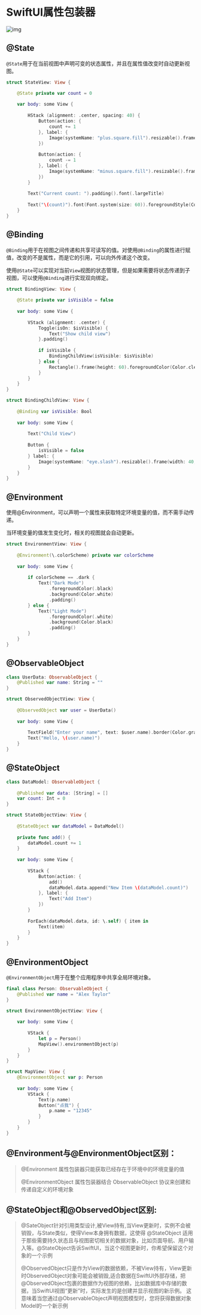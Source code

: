# SwiftUI属性包装器



![img](https://raw.githubusercontent.com/zpfate/ImageService/master/uPic/1723531971808)



## @State

`@State`用于在当前视图中声明可变的状态属性，并且在属性值改变时自动更新视图。

```swift
struct StateView: View {

    @State private var count = 0
    
    var body: some View {
        
        HStack (alignment: .center, spacing: 40) {
            Button(action: {
                count += 1
            }, label: {
                Image(systemName: "plus.square.fill").resizable().frame(width: 40, height: 40)
            })
            
            Button(action: {
                count -= 1
            }, label: {
                Image(systemName: "minus.square.fill").resizable().frame(width: 40, height: 40)
            })
        }
        
        Text("Current count: ").padding().font(.largeTitle)
        
        Text("\(count)").font(Font.system(size: 60)).foregroundStyle(Color.blue)
    }
}
```



## @Binding

`@Binding`用于在视图之间传递和共享可读写的值。对使用`@Binding`的属性进行赋值，改变的不是属性，而是它的引用，可以向外传递这个改变。

使用`@State`可以实现对当前`View`视图的状态管理，但是如果需要将状态传递到子视图，可以使用`@Binding`进行实现双向绑定。

```swift
struct BindingView: View {
    
    @State private var isVisible = false
    
    var body: some View {
        
        VStack (alignment: .center) {
            Toggle(isOn: $isVisible) {
                Text("Show child view")
            }.padding()
                        
            if isVisible {
                BindingChildView(isVisible: $isVisible)
            } else {
                Rectangle().frame(height: 60).foregroundColor(Color.clear)
            }
        }
    }
}

struct BindingChildView: View {
    
    @Binding var isVisible: Bool
    
    var body: some View {
        
        Text("Child View")
        
        Button {
            isVisible = false
        } label: {
            Image(systemName: "eye.slash").resizable().frame(width: 40, height: 30)
        }
    }
}
```



## @Environment

使用@Environment，可以声明一个属性来获取特定环境变量的值，而不需手动传递。

当环境变量的值发生变化时，相关的视图就会自动更新。

```swift
struct EnvironmentView: View {
      
    @Environment(\.colorScheme) private var colorScheme
    
    var body: some View {
        
        if colorScheme == .dark {
            Text("Dark Mode")
                .foregroundColor(.black)
                .background(Color.white)
                .padding()
        } else {
            Text("Light Mode")
                .foregroundColor(.white)
                .background(Color.black)
                .padding()
        }
    }
}
```



## @ObservableObject

```swift
class UserData: ObservableObject {
    @Published var name: String = ""
}

struct ObservedObjectView: View {
    
    @ObservedObject var user = UserData()
    
    var body: some View {
        
        TextField("Enter your name", text: $user.name).border(Color.gray, width: 1).padding()
        Text("Hello, \(user.name)")
    }
}
```



## @StateObject

```swift
class DataModel: ObservableObject {
  
    @Published var data: [String] = []
    var count: Int = 0
}

struct StateObjectView: View {
    
    @StateObject var dataModel = DataModel()
    
    private func add() {
        dataModel.count += 1
    }
    
    var body: some View {
        
        VStack {
            Button(action: {
                add()
                dataModel.data.append("New Item \(dataModel.count)")
            }, label: {
                Text("Add Item")
            })
        }
        
        ForEach(dataModel.data, id: \.self) { item in
            Text(item)
        }
    }
}
```



## @EnvironmentObject

`@EnvironmentObject`用于在整个应用程序中共享全局环境对象。

```swift
final class Person: ObservableObject {
    @Published var name = "Alex Taylor"
}

struct EnvironmentObjectView: View {
    
    var body: some View {
        
        VStack {
            let p = Person()
            MapView().environmentObject(p)
        }
    }
}

struct MapView: View {
    @EnvironmentObject var p: Person
    
    var body: some View {
        VStack {
            Text(p.name)
            Button("点我") {
                p.name = "12345"
            }
        }
    }
}
```





## @Environment与@EnvironmentObject区别：
> @Environment 属性包装器只能获取已经存在于环境中的环境变量的值
>
> @EnvironmentObject 属性包装器结合 ObservableObject 协议来创建和传递自定义的环境对象

## @StateObject和@ObservedObject区别:
> @SateObject针对引用类型设计,被View持有,当View更新时，实例不会被销毁，与State类似，使得View本身拥有数据，这使得 @StateObject 适用于那些需要持久状态且与视图密切相关的数据对象，比如页面导航、用户输入等。@StateObject告诉SwiftUI，当这个视图更新时，你希望保留这个对象的一个示例
>
> @ObservedObject只是作为View的数据依赖，不被View持有，View更新时ObservedObject对象可能会被销毁,适合数据在SwiftUI外部存储，把@ObservedObject包裹的数据作为视图的依赖，比如数据库中存储的数据，当SwiftUI视图“更新”时，实际发生的是创建并显示视图的新示例。
> 这意味着当您通过@ObservableObject声明视图模型时，您将获得数据对象Model的一个新示例
